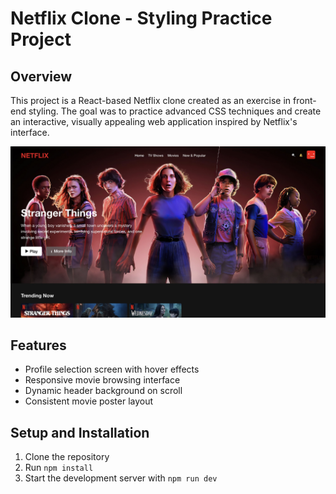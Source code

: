 # Netflix Clone - Styling Practice Project

## Overview
This project is a React-based Netflix clone created as an exercise in front-end styling. The goal was to practice advanced CSS techniques and create an interactive, visually appealing web application inspired by Netflix's interface.

![Netflix Clone Preview](./public/readme.jpeg)

## Features
- Profile selection screen with hover effects
- Responsive movie browsing interface
- Dynamic header background on scroll
- Consistent movie poster layout

## Setup and Installation
1. Clone the repository
2. Run `npm install`
3. Start the development server with `npm run dev`
